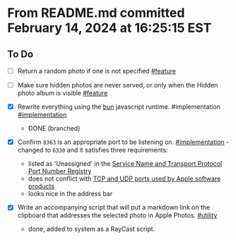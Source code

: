 # From README.md committed February 14, 2024 at 16:25:15 EST

## To Do

- [ ] Return a random photo if one is not specified [#feature](#)
- [ ] Make sure hidden photos are never served, or only when the Hidden
      photo album is visible [#feature](#)
- [x] Rewrite everything using the [bun](https://github.com/oven-sh/bun)
      javascript runtime. #implementation [#implementation](#)
  - DONE (branched)
- [x] Confirm `8363` is an appropriate port to be listening on. [#implementation](#) - changed to `6330` and it satisfies three requirements:

  - listed as 'Unassigned' in the [Service Name and Transport Protocol Port Number Registry](http://www.iana.org/assignments/port-numbers)
  - does not conflict with [TCP and UDP ports used by Apple software products](https://support.apple.com/HT202944)
  - looks nice in the address bar

- [x] Write an accompanying script that will put a markdown link on the
      clipboard that addresses the selected photo in Apple Photos.
      [#utility](#)
  - done, added to system as a RayCast script.
